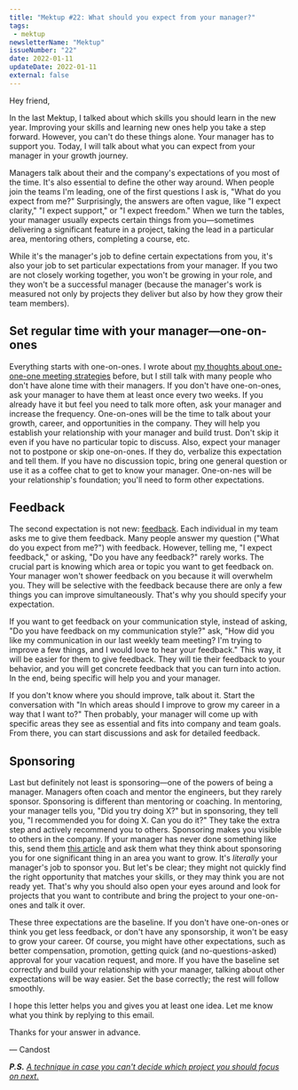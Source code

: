 ```yaml
---
title: "Mektup #22: What should you expect from your manager?"
tags:
 - mektup
newsletterName: "Mektup"
issueNumber: "22"
date: 2022-01-11
updateDate: 2022-01-11
external: false
---
```



Hey friend,

In the last Mektup, I talked about which skills you should learn in the new year. Improving your skills and learning new ones help you take a step forward. However, you can't do these things alone. Your manager has to support you. Today, I will talk about what you can expect from your manager in your growth journey.

Managers talk about their and the company's expectations of you most of the time. It's also essential to define the other way around. When people join the teams I'm leading, one of the first questions I ask is, "What do you expect from me?" Surprisingly, the answers are often vague, like "I expect clarity," "I expect support," or "I expect freedom." When we turn the tables, your manager usually expects certain things from you—sometimes delivering a significant feature in a project, taking the lead in a particular area, mentoring others, completing a course, etc.

While it's the manager's job to define certain expectations from you, it's also your job to set particular expectations from your manager. If you two are not closely working together, you won't be growing in your role, and they won't be a successful manager (because the manager's work is measured not only by projects they deliver but also by how they grow their team members).

## Set regular time with your manager—one-on-ones

Everything starts with one-on-ones. I wrote about [my thoughts about one-one-one meeting strategies](/effective-1-on-1-meetings-own-your-one-on-one-meeting/) before, but I still talk with many people who don't have alone time with their managers. If you don't have one-on-ones, ask your manager to have them at least once every two weeks. If you already have it but feel you need to talk more often, ask your manager and increase the frequency. One-on-ones will be the time to talk about your growth, career, and opportunities in the company. They will help you establish your relationship with your manager and build trust. Don't skip it even if you have no particular topic to discuss. Also, expect your manager not to postpone or skip one-on-ones. If they do, verbalize this expectation and tell them. If you have no discussion topic, bring one general question or use it as a coffee chat to get to know your manager. One-on-nes will be your relationship's foundation; you'll need to form other expectations.

## Feedback

The second expectation is not new: [feedback](/importance-of-the-feedback/). Each individual in my team asks me to give them feedback. Many people answer my question ("What do you expect from me?") with feedback. However, telling me, "I expect feedback," or asking, "Do you have any feedback?" rarely works. The crucial part is knowing which area or topic you want to get feedback on. Your manager won't shower feedback on you because it will overwhelm you. They will be selective with the feedback because there are only a few things you can improve simultaneously. That's why you should specify your expectation.

If you want to get feedback on your communication style, instead of asking, "Do you have feedback on my communication style?" ask, "How did you like my communication in our last weekly team meeting? I'm trying to improve a few things, and I would love to hear your feedback." This way, it will be easier for them to give feedback. They will tie their feedback to your behavior, and you will get concrete feedback that you can turn into action. In the end, being specific will help you and your manager.

If you don't know where you should improve, talk about it. Start the conversation with "In which areas should I improve to grow my career in a way that I want to?" Then probably, your manager will come up with specific areas they see as essential and fits into company and team goals. From there, you can start discussions and ask for detailed feedback.

## Sponsoring

Last but definitely not least is sponsoring—one of the powers of being a manager. Managers often coach and mentor the engineers, but they rarely sponsor. Sponsoring is different than mentoring or coaching. In mentoring, your manager tells you, "Did you try doing X?" but in sponsoring, they tell you, "I recommended you for doing X. Can you do it?" They take the extra step and actively recommend you to others. Sponsoring makes you visible to others in the company. If your manager has never done something like this, send them [this article](https://larahogan.me/blog/what-sponsorship-looks-like/) and ask them what they think about sponsoring you for one significant thing in an area you want to grow. It's _literally_ your manager's job to sponsor you. But let's be clear; they might not quickly find the right opportunity that matches your skills, or they may think you are not ready yet. That's why you should also open your eyes around and look for projects that you want to contribute and bring the project to your one-on-ones and talk it over.

These three expectations are the baseline. If you don't have one-on-ones or think you get less feedback, or don't have any sponsorship, it won't be easy to grow your career. Of course, you might have other expectations, such as better compensation, promotion, getting quick (and no-questions-asked) approval for your vacation request, and more. If you have the baseline set correctly and build your relationship with your manager, talking about other expectations will be way easier. Set the base correctly; the rest will follow smoothly.

I hope this letter helps you and gives you at least one idea. Let me know what you think by replying to this email.

Thanks for your answer in advance.

— Candost

_**P.S.** [A technique in case you can't decide which project you should focus on next.](/deciding-on-what-you-should-focus-on-next/)_
